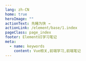 ```yaml
---
lang: zh-CN
home: true
heroImage: ""
actionText: 先睹为快 →
actionLink: /element/base/1.index
pageClass: page_index
footer: ElementUI学习笔记
meta:
  - name: keywords
    content: Vue相关,前端学习,前端笔记
---
```


<template>
  <div class="cont">
    <div id="large-header" class="large-header"></div>
    <div class="features">
      <div class="feature">
        <h2>ElementUI源码解析</h2> 
        <p>掌握ElementUI整体结构，深入理解Basic部分、Form部分、Data部分、Notice部分、Navigation部分、Others部分源码实现过程</p>
      </div>
      <div class="feature">
        <h2>Element-Plus源码解析</h2> 
        <p>掌握Element-Plus整体结构，深入理解Basic部分、Form部分、Data部分、Notice部分、Navigation部分、Others部分源码实现过程</p>
      </div>
    </div>
  </div>
</template>
